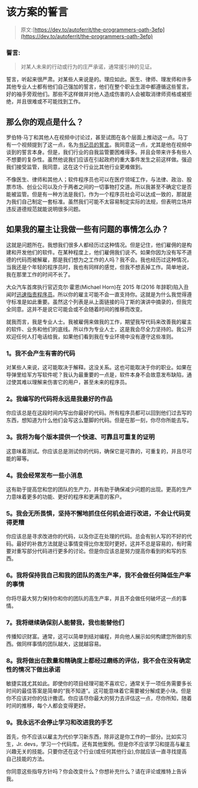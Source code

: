 # 该方案的誓言

> 原文:[https://dev.to/autoferrit/the-programmers-oath-3efp](https://dev.to/autoferrit/the-programmers-oath-3efp)

### [](#oath)**誓言:**

> 对某人未来的行动或行为的庄严承诺，通常援引神的见证。

誓言，听起来很严肃。对某些人来说是的。理应如此。医生、律师、理发师和许多其他专业人士都有他们自己强加的誓言，他们在整个职业生涯中都遵循这些誓言。好的袖手旁观他们。那些不这样做并对他人造成伤害的人会被取消律师资格或被拒绝，并且很难或不可能找到工作。

## [](#so-whats-your-point)那么你的观点是什么？

罗伯特·马丁和其他人在视频中讨论过，甚至试图在各个层面上推动这一点。马丁有一个视频提到了这一点，名为[书记员的誓言](https://www.youtube.com/watch?v=Tng6Fox8EfI)。我同意这一点，尤其是他在视频中谈到的誓言本身。但是，我们行业的自我监管要困难得多。并且会带来许多有些人不想要的复杂性。虽然他说我们应该在引起政府的重大事件发生之前这样做。强迫我们接受监管，我同意，这在这个行业比其他行业更难做到。

不像医生、律师和其他人；软件程序员也可以在医疗领域工作，与法律、政治、股票市场、创业公司以及介于两者之间的一切事物打交道。所以我甚至不确定它是否能被监管。但是有一种方法是我们，作为一个程序员社会可以达成一致的，那就是为我们自己制定一套标准。虽然我们可能不太容易制定实际的法规，但表明立场并违反道德规范就能说明很多问题。

## 如果我的雇主让我做一些有问题的事情怎么办？

这就是问题所在。我想我们很多人都经历过这种情况。但是记住，他们雇佣的是构建和开发他们的软件。在某种程度上，他们雇佣我们说*不*。如果你因为没有写不道德的代码而被解雇，那是我们想为之工作的人吗？我不会。我也经历过这种情况，当我还是个年轻的程序员时，我也有同样的感觉，但我不想丢掉工作。简单地说，我在那里工作的时间不长了。

大众汽车首席执行官迈克尔·霍恩(Michael Horn)在 2015 年(2016 年辞职)陷入丑闻时[迅速指责程序员](https://www.theverge.com/2015/10/8/9481651/volkswagen-congressional-hearing-diesel-scandal-fault)。所以你的雇主可能不会一直支持你。这就是为什么我觉得遵守标准是如此重要。虽然这个列表是从上面链接的马丁斯的演讲中摘录的，但我完全同意。这并不是说它可能会或不会随着时间的推移而改变。

就我而言，我是专业人士。我被雇佣来做我的工作，期望我写代码来改善我的雇主的软件、业务和他们的底线。所以作为专业人士，这是我会尽全力坚持的。我公开欢迎任何人打电话给我，如果他们看到我在专业环境中没有遵守这些准则。

### [](#1-i-will-not-produce-harmful-code)1。我不会产生有害的代码

对某些人来说，这可能取决于解释。这没关系。这也可能取决于你的职业。如果在导弹里给军方写软件呢？我认为最重要的一点是，软件本身不会故意发布缺陷，通过使其难以理解来伤害它的用户，甚至未来的程序员。

### [](#2-the-code-that-i-produce-will-always-be-my-best-work)2。我编写的代码将永远是我最好的作品

你应该总是在这段时间内写出你最好的代码。所有程序员都可以回到他们过去写的东西，想知道为什么他们会写这么蹩脚的代码。但是在那一刻，你尽你所能去写。

### [](#3-i-will-provide-with-each-release-a-quick-sure-and-repeatable-proof-that)3。我将为每个版本提供一个快速、可靠且可重复的证明

这意味着测试。你应该总是测试你的代码，确保它是可靠的，可重复的，并且尽可能的幂等。

### [](#4-i-will-make-frequent-and-small-releases)4。我会经常发布一些小消息

这有助于提高您和您的团队的生产力，并有助于确保减少问题的出现。更高的生产力意味着更多的功能、更好的程序和更满意的客户。

### [](#5-i-will-fearlessly-and-relentlessly-improve-at-any-opportunity-will-not-make-the-code-worse)5。我会无所畏惧，坚持不懈地抓住任何机会进行改进，不会让代码变得更糟

你应该总是寻求改进你的代码，以及你正在处理的代码。总会有别人写的不好的代码。最好的补救方法就是让事情变得比你发现时更好。这并不总是容易的，有时需要对重写部分代码进行更多的讨论。但是你应该总是努力提高你看到的和写的东西。

### [](#6-i-will-keep-productivity-my-own-and-my-team-high-i-will-do-nothing-that-decreases-that-productivity)6。我将保持我自己和我的团队的高生产率，我不会做任何降低生产率的事情

你将尽最大努力保持你和你的团队的高生产率，并且不会做任何破坏这一点的事情。

### [](#7-i-will-continuously-ensure-that-others-can-cover-for-me-and-that-i-can-cover-for-them)7。我将继续确保别人能替我，我也能替他们

传播知识财富。通常，这可以简单到结对编程，并向他人展示如何构建您所做的东西。做同样事情的团队越大，这就越容易。

### [](#8-i-will-produce-estimates-that-are-honed-both-in-magnitude-and-precision-i-will-not-make-promises-without-certainty)8。我将做出在数量和精确度上都经过磨练的评估，我不会在没有确定性的情况下做出承诺

敏捷实践尤其如此。即使你的项目经理可能不喜欢它，通常关于一项任务需要多长时间的最佳答案是简单的“我不知道”。这可能意味着它需要被分解成更小块。但是你不应该对你的估计撒谎。你应该尽你最大的努力去评估这一点，尽你所知，随着时间的推移，每个人都会变得更好。

### [](#9-i-will-never-stop-learning-and-improving-my-craft%EF%BB%BF)9。我永远不会停止学习和改进我的手艺

首先，你不应该以雇主为代价学习新东西，除非这是你工作的一部分。比如实习生，Jr. devs，学习一个代码库。还有其他案例。但是你不应该学习和提高与雇主兴趣无关的技能。只要你还在这个行业(或任何其他行业),你就应该一直寻找提高自己技能的方法。

你同意这些指导方针吗？你会改变什么？你想补充什么？请在评论或推特上告诉我。